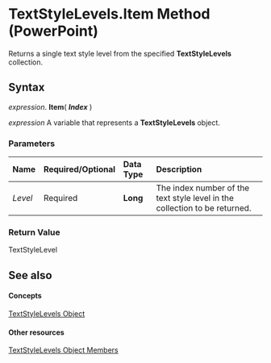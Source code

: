 
# TextStyleLevels.Item Method (PowerPoint)

Returns a single text style level from the specified  **TextStyleLevels** collection.


## Syntax

 _expression_. **Item**( **_Index_** )

 _expression_ A variable that represents a **TextStyleLevels** object.


### Parameters



|**Name**|**Required/Optional**|**Data Type**|**Description**|
|:-----|:-----|:-----|:-----|
| _Level_|Required|**Long**|The index number of the text style level in the collection to be returned.|

### Return Value

TextStyleLevel


## See also


#### Concepts


[TextStyleLevels Object](dc61e97f-e92e-d214-47af-5830c14b1b09.md)
#### Other resources


[TextStyleLevels Object Members](7019e02d-31e6-1559-ad49-5acd9c6fb9f1.md)
